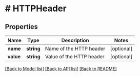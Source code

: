 # # HTTPHeader

## Properties

Name | Type | Description | Notes
------------ | ------------- | ------------- | -------------
**name** | **string** | Name of the HTTP header | [optional]
**value** | **string** | Value of the HTTP header | [optional]

[[Back to Model list]](../../README.md#models) [[Back to API list]](../../README.md#endpoints) [[Back to README]](../../README.md)
